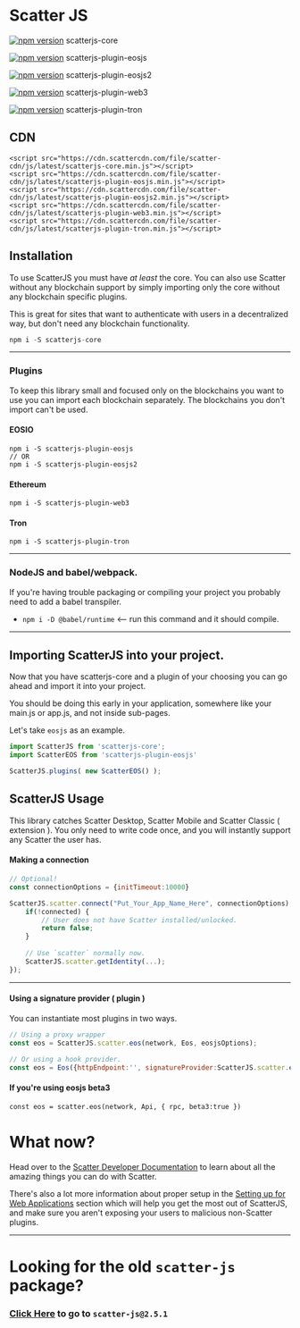 # Scatter JS


[![npm version](https://badge.fury.io/js/scatterjs-core.svg)](https://badge.fury.io/js/scatterjs-core) scatterjs-core


[![npm version](https://badge.fury.io/js/scatterjs-plugin-eosjs.svg)](https://badge.fury.io/js/scatterjs-plugin-eosjs) scatterjs-plugin-eosjs


[![npm version](https://badge.fury.io/js/scatterjs-plugin-eosjs2.svg)](https://badge.fury.io/js/scatterjs-plugin-eosjs2) scatterjs-plugin-eosjs2


[![npm version](https://badge.fury.io/js/scatterjs-plugin-web3.svg)](https://badge.fury.io/js/scatterjs-plugin-web3) scatterjs-plugin-web3


[![npm version](https://badge.fury.io/js/scatterjs-plugin-tron.svg)](https://badge.fury.io/js/scatterjs-plugin-tron) scatterjs-plugin-tron

## CDN
```
<script src="https://cdn.scattercdn.com/file/scatter-cdn/js/latest/scatterjs-core.min.js"></script>
<script src="https://cdn.scattercdn.com/file/scatter-cdn/js/latest/scatterjs-plugin-eosjs.min.js"></script>
<script src="https://cdn.scattercdn.com/file/scatter-cdn/js/latest/scatterjs-plugin-eosjs2.min.js"></script>
<script src="https://cdn.scattercdn.com/file/scatter-cdn/js/latest/scatterjs-plugin-web3.min.js"></script>
<script src="https://cdn.scattercdn.com/file/scatter-cdn/js/latest/scatterjs-plugin-tron.min.js"></script>
```


## Installation

To use ScatterJS you must have _at least_ the core.
You can also use Scatter without any blockchain support
by simply importing only the core without any blockchain specific
plugins.

This is great for sites that want to authenticate with users in a
decentralized way, but don't need any blockchain functionality.

```js
npm i -S scatterjs-core
```

--------

### Plugins
To keep this library small and focused only on the blockchains you want to use
you can import each blockchain separately. The blockchains you don't import
can't be used.

#### EOSIO
```
npm i -S scatterjs-plugin-eosjs
// OR
npm i -S scatterjs-plugin-eosjs2
```

#### Ethereum
```
npm i -S scatterjs-plugin-web3
```

#### Tron
```
npm i -S scatterjs-plugin-tron
```

-------------



### NodeJS and babel/webpack.
If you're having trouble packaging or compiling your project you probably need to add a babel transpiler.
- `npm i -D @babel/runtime` <-- run this command and it should compile.

-------------


## Importing ScatterJS into your project.
Now that you have scatterjs-core and a plugin of your choosing you
can go ahead and import it into your project.

You should be doing this early in your application, somewhere like
your main.js or app.js, and not inside sub-pages.

Let's take `eosjs` as an example.

```js
import ScatterJS from 'scatterjs-core';
import ScatterEOS from 'scatterjs-plugin-eosjs'

ScatterJS.plugins( new ScatterEOS() );
```


## ScatterJS Usage

This library catches Scatter Desktop, Scatter Mobile and Scatter Classic ( extension ).
You only need to write code once, and you will instantly support any Scatter the user has.


#### Making a connection

```js
// Optional!
const connectionOptions = {initTimeout:10000}

ScatterJS.scatter.connect("Put_Your_App_Name_Here", connectionOptions).then(connected => {
    if(!connected) {
        // User does not have Scatter installed/unlocked.
        return false;
    }
    
    // Use `scatter` normally now.
    ScatterJS.scatter.getIdentity(...);
});
```

-----------

#### Using a signature provider ( plugin )
You can instantiate most plugins in two ways.

```js
// Using a proxy wrapper
const eos = ScatterJS.scatter.eos(network, Eos, eosjsOptions);

// Or using a hook provider.
const eos = Eos({httpEndpoint:'', signatureProvider:ScatterJS.scatter.eosHook(network)});
```

#### If you're using eosjs beta3
`const eos = scatter.eos(network, Api, { rpc, beta3:true })`


# What now?
Head over to the [Scatter Developer Documentation](https://get-scatter.com/docs/getting-started) to learn about
all the amazing things you can do with Scatter.

There's also a lot more information about proper setup in the
[Setting up for Web Applications](https://get-scatter.com/docs/setting-up-for-web-apps)
section which will help you get the most out of ScatterJS, and make sure
you aren't exposing your users to malicious non-Scatter plugins.



---------------------

# Looking for the old `scatter-js` package?

### [Click Here](https://github.com/GetScatter/scatter-js/tree/2.5.1) to go to `scatter-js@2.5.1`
